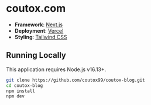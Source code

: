 # coutox.com

- **Framework**: [Next.js](https://nextjs.org/)
- **Deployment**: [Vercel](https://vercel.com)
- **Styling**: [Tailwind CSS](https://tailwindcss.com/)

## Running Locally

This application requires Node.js v16.13+.

```bash
git clone https://github.com/coutox99/coutox-blog.git
cd coutox-blog
npm install
npm dev
```
